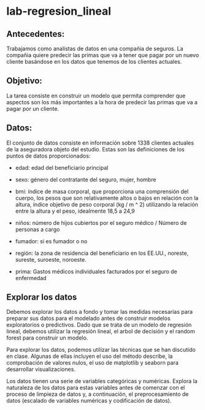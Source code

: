 # lab-regresion_lineal

## Antecedentes:
Trabajamos como analistas de datos en una compañia de seguros. La compañia quiere predecir las primas que va a tener que pagar por un nuevo cliente basándose en los datos que tenemos de los clientes actuales. 


## Objetivo:
La tarea consiste en construir un modelo que permita comprender que aspectos son los más importantes a la hora de predecir las primas que va a pagar por un cliente. 


## Datos:
El conjunto de datos consiste en información sobre 1338 clientes actuales de la aseguradora objeto del estudio. Estas son las definiciones de los puntos de datos proporcionados:

- edad: edad del beneficiario principal

- sexo: género del contratante del seguro, mujer, hombre

- bmi: índice de masa corporal, que proporciona una comprensión del cuerpo, los pesos que son relativamente altos o bajos en relación con la altura, índice objetivo de peso corporal (kg / m ^ 2) utilizando la relación entre la altura y el peso, idealmente 18,5 a 24,9

- niños: número de hijos cubiertos por el seguro médico / Número de personas a cargo

- fumador: si es fumador o no

- región: la zona de residencia del beneficiario en los EE.UU., noreste, sureste, suroeste, noroeste.

- prima: Gastos médicos individuales facturados por el seguro de enfermedad

## Explorar los datos
Debemos explorar los datos a fondo y tomar las medidas necesarias para preparar sus datos para el modelado antes de construir modelos exploratorios o predictivos. Dado que se trata de un modelo de regresión lineal, debemos utilizar la regresión lineal, el arbol de decisión y el random forest para construir un modelo.

Para explorar los datos, podemos utilizar las técnicas que se han discutido en clase. Algunas de ellas incluyen el uso del método describe, la comprobación de valores nulos, el uso de matplotlib y seaborn para desarrollar visualizaciones.

Los datos tienen una serie de variables categóricas y numéricas. Explora la naturaleza de los datos para estas variables antes de comenzar con el proceso de limpieza de datos y, a continuación, el preprocesamiento de datos (escalado de variables numéricas y codificación de datos). 

